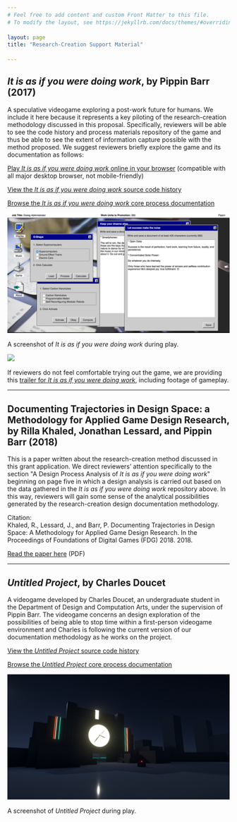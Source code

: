 ```yaml
---
# Feel free to add content and custom Front Matter to this file.
# To modify the layout, see https://jekyllrb.com/docs/themes/#overriding-theme-defaults

layout: page
title: "Research-Creation Support Material"

---
```


## _It is as if you were doing work_, by Pippin Barr (2017)

A speculative videogame exploring a post-work future for humans. We include it here because it represents a key piloting of the research-creation methodology discussed in this proposal. Specifically, reviewers will be able to see the code history and process materials repository of the game and thus be able to see the extent of information capture possible with the method proposed. We suggest reviewers briefly explore the game and its documentation as follows:

[Play _It is as if you were doing work_ online in your browser](https://pippinbarr.github.io/itisasifyouweredoingwork/) (compatible with all major desktop browser, not mobile-friendly)

[View the _It is as if you were doing work_ source code history](https://github.com/pippinbarr/itisasifyouweredoingwork/commits/master)

[Browse the _It is as if you were doing work_ core process documentation](https://github.com/pippinbarr/itisasifyouweredoingwork/blob/master/process/README.md)

![](assets/images/work-1.png)

A screenshot of _It is as if you were doing work_ during play.

[![](https://img.youtube.com/vi/RDMiRiHcezI/0.jpg)](https://www.youtube.com/embed/RDMiRiHcezI)

If reviewers do not feel comfortable trying out the game, we are providing this [trailer for _It is as if you were doing work_](https://www.youtube.com/embed/RDMiRiHcezI), including footage of gameplay.

---

## Documenting Trajectories in Design Space: a Methodology for Applied Game Design Research, by Rilla Khaled, Jonathan Lessard, and Pippin Barr (2018)

This is a paper written about the research-creation method discussed in this grant application. We direct reviewers’ attention specifically to the section "A Design Process Analysis of _It is as if you were doing work_" beginning on page five in which a design analysis is carried out based on the data gathered in the _It is as if you were doing work_ repository above. In this way, reviewers will gain some sense of the analytical possibilities generated by the research-creation design documentation methodology.

Citation:  
Khaled, R., Lessard, J., and Barr, P. Documenting Trajectories in Design Space: A Methodology for Applied Game Design Research. In the Proceedings of Foundations of Digital Games (FDG) 2018. 2018.

[Read the paper here](assets/pdfs/fdg-2018-documenting-trajectories-in-design-space.pdf) (PDF)

---

## _Untitled Project_, by Charles Doucet

A videogame developed by Charles Doucet, an undergraduate student in the Department of Design and Computation Arts, under the supervision of Pippin Barr. The videogame concerns an design exploration of the possibilities of being able to stop time within a first-person videogame environment and Charles is following the current version of our documentation methodology as he works on the project.

[View the _Untitled Project_ source code history](https://github.com/charlesDouc/Independent-Study)

[Browse the _Untitled Project_ core process documentation](https://github.com/charlesDouc/Independent-Study/wiki)

![](assets/images/untitled-project-1.jpg)

A screenshot of _Untitled Project_ during play.
